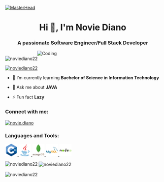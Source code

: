 [![MasterHead](https://media.tenor.com/qJ5evVs-_uUAAAAC/coding.gif)](https://github.com/noviediano22)

<h1 align="center">Hi 👋, I'm Novie Diano</h1>
<h3 align="center">A passionate Software Engineer/Full Stack Developer</h3>
<img align="right" alt="Coding" width="400" src="https://cdn.dribbble.com/users/1920348/screenshots/4332641/shot09.gif">

<p align="left"> <img src="https://komarev.com/ghpvc/?username=noviediano22&label=Profile%20views&color=0e75b6&style=flat" alt="noviediano22" /> </p>

<p align="left"> <a href="https://github.com/ryo-ma/github-profile-trophy"><img src="https://github-profile-trophy.vercel.app/?username=noviediano22" alt="noviediano22" /></a> </p>

- 🌱 I’m currently learning **Bachelor of Science in Information Technology**

- 💬 Ask me about **JAVA**

- ⚡ Fun fact **Lazy**

<h3 align="left">Connect with me:</h3>
<p align="left">
<a href="https://fb.com/novie.diano" target="blank"><img align="center" src="https://raw.githubusercontent.com/rahuldkjain/github-profile-readme-generator/master/src/images/icons/Social/facebook.svg" alt="novie.diano" height="30" width="40" /></a>
</p>

<h3 align="left">Languages and Tools:</h3>
<p align="left"> <a href="https://www.w3schools.com/cpp/" target="_blank" rel="noreferrer"> <img src="https://raw.githubusercontent.com/devicons/devicon/master/icons/cplusplus/cplusplus-original.svg" alt="cplusplus" width="40" height="40"/> </a> <a href="https://www.java.com" target="_blank" rel="noreferrer"> <img src="https://raw.githubusercontent.com/devicons/devicon/master/icons/java/java-original.svg" alt="java" width="40" height="40"/> </a> <a href="https://www.mongodb.com/" target="_blank" rel="noreferrer"> <img src="https://raw.githubusercontent.com/devicons/devicon/master/icons/mongodb/mongodb-original-wordmark.svg" alt="mongodb" width="40" height="40"/> </a> <a href="https://www.mysql.com/" target="_blank" rel="noreferrer"> <img src="https://raw.githubusercontent.com/devicons/devicon/master/icons/mysql/mysql-original-wordmark.svg" alt="mysql" width="40" height="40"/> </a> <a href="https://nodejs.org" target="_blank" rel="noreferrer"> <img src="https://raw.githubusercontent.com/devicons/devicon/master/icons/nodejs/nodejs-original-wordmark.svg" alt="nodejs" width="40" height="40"/> </a> </p>

<p><img align="left" src="https://github-readme-stats.vercel.app/api/top-langs?username=noviediano22&show_icons=true&locale=en&layout=compact" alt="noviediano22" /></p>

<p>&nbsp;<img align="center" src="https://github-readme-stats.vercel.app/api?username=noviediano22&show_icons=true&locale=en" alt="noviediano22" /></p>

<p><img align="center" src="https://github-readme-streak-stats.herokuapp.com/?user=noviediano22&" alt="noviediano22" /></p>
